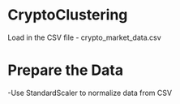 # CryptoClustering
Load in the CSV file - crypto_market_data.csv
# Prepare the Data
 -Use StandardScaler to normalize data from CSV
